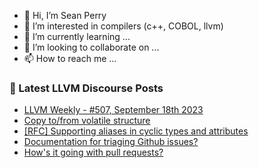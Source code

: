 - 👋 Hi, I’m Sean Perry
- 👀 I’m interested in compilers (c++, COBOL, llvm)
- 🌱 I’m currently learning ...
- 💞️ I’m looking to collaborate on ...
- 📫 How to reach me ...

<!---
s66perry/s66perry is a ✨ special ✨ repository because its `README.md` (this file) appears on your GitHub profile.
You can click the Preview link to take a look at your changes.
--->
### 📕 Latest LLVM Discourse Posts

<!-- DISCOURSE-LLVM:START -->
- [LLVM Weekly - #507, September 18th 2023](https://discourse.llvm.org/t/llvm-weekly-507-september-18th-2023/73530#post_1)
- [Copy to/from volatile structure](https://discourse.llvm.org/t/copy-to-from-volatile-structure/72278#post_9)
- [[RFC] Supporting aliases in cyclic types and attributes](https://discourse.llvm.org/t/rfc-supporting-aliases-in-cyclic-types-and-attributes/73236#post_3)
- [Documentation for triaging Github issues?](https://discourse.llvm.org/t/documentation-for-triaging-github-issues/73487#post_7)
- [How&#39;s it going with pull requests?](https://discourse.llvm.org/t/hows-it-going-with-pull-requests/73467?page=2#post_35)
<!-- DISCOURSE-LLVM:END -->
